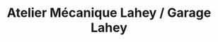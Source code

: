 ---
title: "Atelier Mécanique Lahey / Garage Lahey"
url: /riviere-du-loup/atelier-mecanique-lahey-garage-lahey/
shop: car repair
---